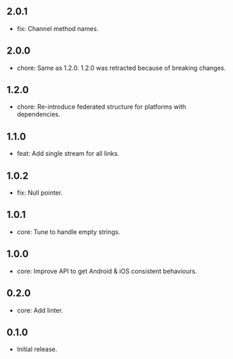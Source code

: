 ## 2.0.1
* fix: Channel method names.

## 2.0.0
* chore: Same as 1.2.0. 1.2.0 was retracted because of breaking changes.

## 1.2.0
* chore: Re-introduce federated structure for platforms with dependencies.

## 1.1.0
* feat: Add single stream for all links.

## 1.0.2
* fix: Null pointer.

## 1.0.1
* core: Tune to handle empty strings.

## 1.0.0
* core: Improve API to get Android & iOS consistent behaviours.

## 0.2.0
* core: Add linter.

## 0.1.0
* Initial release.
